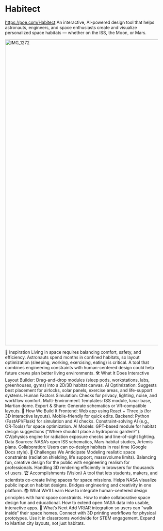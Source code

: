 # Habitect
https://poe.com/Habitect
An interactive, AI-powered design tool that helps astronauts, engineers, and space enthusiasts create and visualize personalized space habitats — whether on the ISS, the Moon, or Mars.

<img width="1589" height="1010" alt="IMG_1272" src="https://github.com/user-attachments/assets/8905a592-72bf-4b4c-b6f2-a51250587b14" />


🎯 Inspiration
Living in space requires balancing comfort, safety, and efficiency. Astronauts spend months in confined habitats, so layout optimization (sleeping, working, exercising, eating) is critical. A tool that combines engineering constraints with human-centered design could help future crews plan better living environments.
🛠️ What It Does
Interactive Layout Builder: Drag-and-drop modules (sleep pods, workstations, labs, greenhouses, gyms) into a 2D/3D habitat canvas.
AI Optimization: Suggests best placement for airlocks, solar panels, exercise areas, and life-support systems.
Human Factors Simulation: Checks for privacy, lighting, noise, and workflow comfort.
Multi-Environment Templates: ISS module, lunar base, Martian dome.
Export & Share: Generate schematics or VR-compatible layouts.
🔧 How We Build It
Frontend:
Web app using React + Three.js (for 3D interactive layouts).
Mobile-friendly for quick edits.
Backend:
Python (FastAPI/Flask) for simulation and AI checks.
Constraint-solving AI (e.g., OR-Tools) for space optimization.
AI Models:
GPT-based module for habitat design suggestions (“Where should I place a hydroponic garden?”).
CV/physics engine for radiation exposure checks and line-of-sight lighting.
Data Sources:
NASA’s open ISS schematics, Mars habitat studies, Artemis plans.
Collaboration:
Users can co-design habitats in real time (Google Docs style).
🚀 Challenges We Anticipate
Modeling realistic space constraints (radiation shielding, life support, mass/volume limits).
Balancing fun, creative design for the public with engineering realism for professionals.
Handling 3D rendering efficiently in browsers for thousands of users.
🏆 Accomplishments (Vision)
A tool that lets students, makers, and scientists co-create living spaces for space missions.
Helps NASA visualize public input on habitat designs.
Bridges engineering and creativity in one platform.
📚 What We’ll Learn
How to integrate human-centered design principles with hard space constraints.
How to make collaborative space design fun and educational.
How to extend open NASA data into usable, interactive apps.
🔮 What’s Next
Add VR/AR integration so users can “walk inside” their space homes.
Connect with 3D printing workflows for physical prototypes.
Use it in classrooms worldwide for STEM engagement.
Expand to Martian city layouts, not just habitats.
